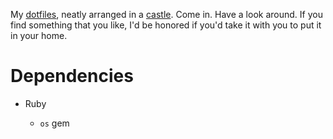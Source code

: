 My [dotfiles](https://dotfiles.github.io/), neatly arranged in a
[castle](https://github.com/technicalpickles/homesick). Come in. Have a look
around. If you find something that you like, I'd be honored if you'd take it
with you to put it in your home.

# Dependencies

-   Ruby

    - `os` gem
